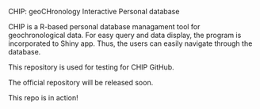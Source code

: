 CHIP: geoCHronology Interactive Personal database 

CHIP is a R-based personal database managament tool for geochronological data. For easy query and data display, the program is incorporated to Shiny app. Thus, the users can easily navigate through the database.

This repository is used for testing for CHIP GitHub.

The official repository will be released soon.

This repo is in action!


